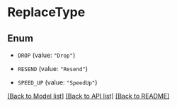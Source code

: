# ReplaceType

## Enum


* `DROP` (value: `"Drop"`)

* `RESEND` (value: `"Resend"`)

* `SPEED_UP` (value: `"SpeedUp"`)


[[Back to Model list]](../README.md#documentation-for-models) [[Back to API list]](../README.md#documentation-for-api-endpoints) [[Back to README]](../README.md)



